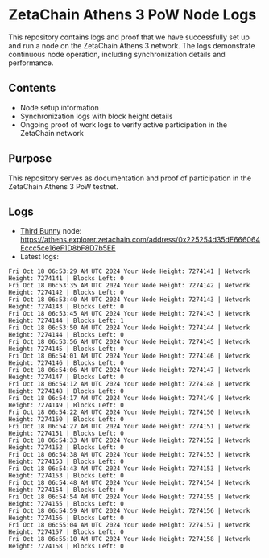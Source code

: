# ZetaChain Athens 3 PoW Node Logs
This repository contains logs and proof that we have successfully set up and run a node on the ZetaChain Athens 3 network. The logs demonstrate continuous node operation, including synchronization details and performance.

## Contents
- Node setup information
- Synchronization logs with block height details
- Ongoing proof of work logs to verify active participation in the ZetaChain network

## Purpose
This repository serves as documentation and proof of participation in the ZetaChain Athens 3 PoW testnet.

## Logs

- [Third Bunny](https://thirdbunny.xyz/) node: https://athens.explorer.zetachain.com/address/0x225254d35dE666064Eccc5ce16eF1D8bF8D7b5EE
- Latest logs:
```
Fri Oct 18 06:53:29 AM UTC 2024 Your Node Height: 7274141 | Network Height: 7274141 | Blocks Left: 0
Fri Oct 18 06:53:35 AM UTC 2024 Your Node Height: 7274142 | Network Height: 7274142 | Blocks Left: 0
Fri Oct 18 06:53:40 AM UTC 2024 Your Node Height: 7274143 | Network Height: 7274143 | Blocks Left: 0
Fri Oct 18 06:53:45 AM UTC 2024 Your Node Height: 7274143 | Network Height: 7274144 | Blocks Left: 1
Fri Oct 18 06:53:50 AM UTC 2024 Your Node Height: 7274144 | Network Height: 7274144 | Blocks Left: 0
Fri Oct 18 06:53:56 AM UTC 2024 Your Node Height: 7274145 | Network Height: 7274145 | Blocks Left: 0
Fri Oct 18 06:54:01 AM UTC 2024 Your Node Height: 7274146 | Network Height: 7274146 | Blocks Left: 0
Fri Oct 18 06:54:06 AM UTC 2024 Your Node Height: 7274147 | Network Height: 7274147 | Blocks Left: 0
Fri Oct 18 06:54:12 AM UTC 2024 Your Node Height: 7274148 | Network Height: 7274148 | Blocks Left: 0
Fri Oct 18 06:54:17 AM UTC 2024 Your Node Height: 7274149 | Network Height: 7274149 | Blocks Left: 0
Fri Oct 18 06:54:22 AM UTC 2024 Your Node Height: 7274150 | Network Height: 7274150 | Blocks Left: 0
Fri Oct 18 06:54:27 AM UTC 2024 Your Node Height: 7274151 | Network Height: 7274151 | Blocks Left: 0
Fri Oct 18 06:54:33 AM UTC 2024 Your Node Height: 7274152 | Network Height: 7274152 | Blocks Left: 0
Fri Oct 18 06:54:38 AM UTC 2024 Your Node Height: 7274153 | Network Height: 7274153 | Blocks Left: 0
Fri Oct 18 06:54:43 AM UTC 2024 Your Node Height: 7274153 | Network Height: 7274153 | Blocks Left: 0
Fri Oct 18 06:54:48 AM UTC 2024 Your Node Height: 7274154 | Network Height: 7274154 | Blocks Left: 0
Fri Oct 18 06:54:54 AM UTC 2024 Your Node Height: 7274155 | Network Height: 7274155 | Blocks Left: 0
Fri Oct 18 06:54:59 AM UTC 2024 Your Node Height: 7274156 | Network Height: 7274156 | Blocks Left: 0
Fri Oct 18 06:55:04 AM UTC 2024 Your Node Height: 7274157 | Network Height: 7274157 | Blocks Left: 0
Fri Oct 18 06:55:10 AM UTC 2024 Your Node Height: 7274158 | Network Height: 7274158 | Blocks Left: 0
```
